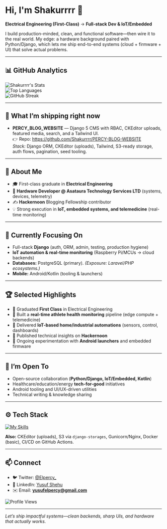 # Hi, I'm Shakurrrr 👋  
**Electrical Engineering (First-Class)** → **Full-stack Dev & IoT/Embedded**

I build production-minded, clean, and functional software—then wire it to the real world. My edge: a hardware background paired with Python/Django, which lets me ship end-to-end systems (cloud + firmware + UI) that solve actual problems.

---

## 📊 GitHub Analytics
![Shakurrrr's Stats](https://github-readme-stats.vercel.app/api?username=Shakurrrr&theme=vue-dark&show_icons=true&hide_border=true&count_private=true)  
![Top Languages](https://github-readme-stats.vercel.app/api/top-langs/?username=Shakurrrr&layout=compact&theme=vue-dark&hide_border=true)  
![GitHub Streak](https://github-readme-streak-stats.herokuapp.com/?user=Shakurrrr&theme=vue-dark&hide_border=true)


---

## 🔭 What I’m shipping right now
- **PERCY_BLOG_WEBSITE** — Django 5 CMS with RBAC, CKEditor uploads, featured media, search, and a Tailwind UI.  
  👉 Repo: https://github.com/Shakurrrr/PERCY-BLOG-WEBSITE  
  *Stack:* Django ORM, CKEditor (uploads), Tailwind, S3-ready storage, auth flows, pagination, seed tooling.

---

## 👤 About Me
- 🎓 First-class graduate in **Electrical Engineering**  
- 🧰 **Hardware Developer @ Asataura Technology Services LTD** (systems, devices, telemetry)  
- ✍️ **Hackernoon** Blogging Fellowship contributor  
- 💡 Strong execution in **IoT, embedded systems, and telemedicine** (real-time monitoring)

---

## 🌱 Currently Focusing On
- Full-stack **Django** (auth, ORM, admin, testing, production hygiene)  
- **IoT automation & real-time monitoring** (Raspberry Pi/MCUs → cloud backends)  
- **Databases:** PostgreSQL (primary). *(Exposure: Laravel/PHP ecosystems.)*  
- **Mobile:** Android/Kotlin (tooling & launchers)

---

## 🏆 Selected Highlights
- 🥇 Graduated **First Class** in Electrical Engineering  
- 🏅 Built a **real-time athlete health monitoring** pipeline (edge compute + telemedicine)  
- 🔌 Delivered **IoT-based home/industrial automations** (sensors, control, dashboards)  
- 📖 Published technical insights on **Hackernoon**  
- 🧪 Ongoing experimentation with **Android launchers** and embedded firmware

---

## 🤝 I’m Open To
- Open-source collaboration (**Python/Django, IoT/Embedded, Kotlin**)  
- Healthcare/education/energy **tech-for-good** initiatives  
- Android tooling and UI/UX-driven utilities  
- Technical writing & knowledge sharing

---

## ⚙️ Tech Stack
[![My Skills](https://skillicons.dev/icons?i=python,django,js,html,css,tailwind,postgres,git,androidstudio,kotlin,raspberrypi,arduino&perline=12)](https://skillicons.dev)

**Also:** CKEditor (uploads), S3 via `django-storages`, Gunicorn/Nginx, Docker (basic), CI/CD on GitHub Actions.


---

## 📫 Connect
- 🐦 Twitter: [@Elpercy_](https://twitter.com/Elpercy_)  
- 💼 LinkedIn: [Yusuf Shehu](https://www.linkedin.com/in/yusuf-shehu/)  
- ✉️ Email: **yusufelpercy@gmail.com**

![Profile Views](https://komarev.com/ghpvc/?username=Shakurrrr&style=flat-square&color=blue)

---

*Let’s ship impactful systems—clean backends, sharp UIs, and hardware that actually works.*
